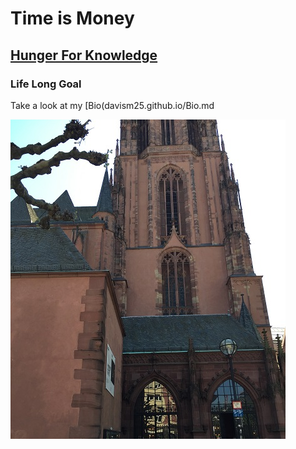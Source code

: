 # Time is Money

## [Hunger For Knowledge](davism25.github.io/Bio.md)

### Life Long Goal 

Take a look at my [Bio(davism25.github.io/Bio.md

![Church](Church.jpg)


